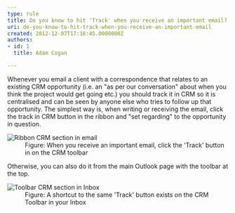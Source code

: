 ```yaml
---
type: rule
title: Do you know to hit 'Track' when you receive an important email?
uri: do-you-know-to-hit-track-when-you-receive-an-important-email
created: 2012-12-07T17:16:45.0000000Z
authors:
- id: 1
  title: Adam Cogan

---
```


 Whenever you email a client with a correspondence that relates to an existing CRM opportunity (i.e. an "as per our conversation" about when you think the project would get going etc.) you should track it in CRM so it is centralised and can be seen by anyone else who tries to follow up that opportunity. 
The simplest way is, when writing or receiving the email, click the track in CRM           button in the ribbon and "set regarding" to the opportunity in question.
<dl class="image">          <dt>
            <img alt="Ribbon CRM section in email" src="/Communication/RulesToBetterCRMForUsers/PublishingImages/CRMSectionInEmail.jpg"></dt>
          <dd>
            Figure&#58; When you receive an important email, click the 'Track' button in
            on the CRM toolbar​
          </dd>
        </dl>
Otherwise, you can also do it from the main Outlook page with the toolbar at the           top.
<dl class="image">          <dt>
            <img alt="Toolbar CRM section in Inbox" src="/Communication/RulesToBetterCRMForUsers/PublishingImages/CRMSectionInInbox.jpg"></dt>
          <dd>
            Figure&#58; A shortcut to the same 'Track' button exists on the CRM Toolbar in your Inbox</dd>
        </dl>

